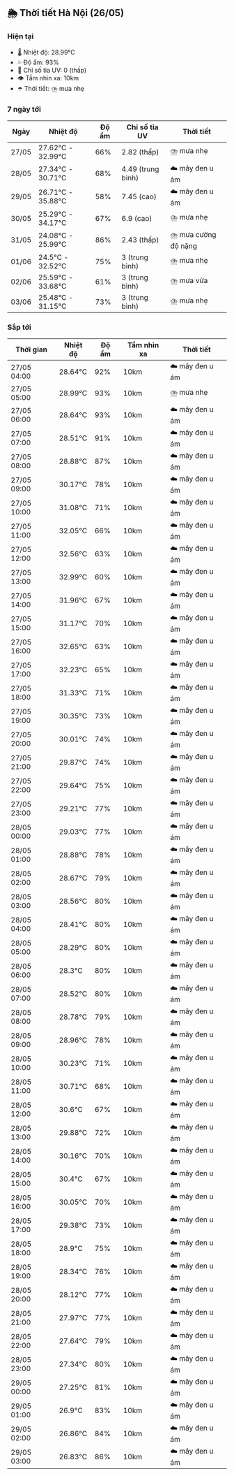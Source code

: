 ## 🌦️ Thời tiết Hà Nội (26/05)

### Hiện tại

- 🌡️ Nhiệt độ: 28.99℃
- 💦 Độ ẩm: 93%
- 🌟 Chỉ số tia UV: 0 (thấp)
- 👁️ Tầm nhìn xa: 10km
- ☂️ Thời tiết: ⛈️ mưa nhẹ

### 7 ngày tới

| Ngày | Nhiệt độ | Độ ẩm | Chỉ số tia UV | Thời tiết |
| --- | --- | --- | --- | --- |
| 27/05 | 27.62℃ - 32.99℃ | 66% | 2.82 (thấp) | ⛈️ mưa nhẹ |
| 28/05 | 27.34℃ - 30.71℃ | 68% | 4.49 (trung bình) | ☁️ mây đen u ám |
| 29/05 | 26.71℃ - 35.88℃ | 58% | 7.45 (cao) | ☁️ mây đen u ám |
| 30/05 | 25.29℃ - 34.17℃ | 67% | 6.9 (cao) | ⛈️ mưa nhẹ |
| 31/05 | 24.08℃ - 25.99℃ | 86% | 2.43 (thấp) | ⛈️ mưa cường độ nặng |
| 01/06 | 24.5℃ - 32.52℃ | 75% | 3 (trung bình) | ⛈️ mưa nhẹ |
| 02/06 | 25.59℃ - 33.68℃ | 61% | 3 (trung bình) | ⛈️ mưa vừa |
| 03/06 | 25.48℃ - 31.15℃ | 73% | 3 (trung bình) | ⛈️ mưa nhẹ |

### Sắp tới

| Thời gian | Nhiệt độ | Độ ẩm | Tầm nhìn xa | Thời tiết |
| --- | --- | --- | --- | --- |
| 27/05 04:00 | 28.64℃ | 92% | 10km | ☁️ mây đen u ám |
| 27/05 05:00 | 28.99℃ | 93% | 10km | ⛈️ mưa nhẹ |
| 27/05 06:00 | 28.64℃ | 93% | 10km | ☁️ mây đen u ám |
| 27/05 07:00 | 28.51℃ | 91% | 10km | ☁️ mây đen u ám |
| 27/05 08:00 | 28.88℃ | 87% | 10km | ☁️ mây đen u ám |
| 27/05 09:00 | 30.17℃ | 78% | 10km | ☁️ mây đen u ám |
| 27/05 10:00 | 31.08℃ | 71% | 10km | ☁️ mây đen u ám |
| 27/05 11:00 | 32.05℃ | 66% | 10km | ☁️ mây đen u ám |
| 27/05 12:00 | 32.56℃ | 63% | 10km | ☁️ mây đen u ám |
| 27/05 13:00 | 32.99℃ | 60% | 10km | ☁️ mây đen u ám |
| 27/05 14:00 | 31.96℃ | 67% | 10km | ☁️ mây đen u ám |
| 27/05 15:00 | 31.17℃ | 70% | 10km | ☁️ mây đen u ám |
| 27/05 16:00 | 32.65℃ | 63% | 10km | ☁️ mây đen u ám |
| 27/05 17:00 | 32.23℃ | 65% | 10km | ☁️ mây đen u ám |
| 27/05 18:00 | 31.33℃ | 71% | 10km | ☁️ mây đen u ám |
| 27/05 19:00 | 30.35℃ | 73% | 10km | ☁️ mây đen u ám |
| 27/05 20:00 | 30.01℃ | 74% | 10km | ☁️ mây đen u ám |
| 27/05 21:00 | 29.87℃ | 74% | 10km | ☁️ mây đen u ám |
| 27/05 22:00 | 29.64℃ | 75% | 10km | ☁️ mây đen u ám |
| 27/05 23:00 | 29.21℃ | 77% | 10km | ☁️ mây đen u ám |
| 28/05 00:00 | 29.03℃ | 77% | 10km | ☁️ mây đen u ám |
| 28/05 01:00 | 28.88℃ | 78% | 10km | ☁️ mây đen u ám |
| 28/05 02:00 | 28.67℃ | 79% | 10km | ☁️ mây đen u ám |
| 28/05 03:00 | 28.56℃ | 80% | 10km | ☁️ mây đen u ám |
| 28/05 04:00 | 28.41℃ | 80% | 10km | ☁️ mây đen u ám |
| 28/05 05:00 | 28.29℃ | 80% | 10km | ☁️ mây đen u ám |
| 28/05 06:00 | 28.3℃ | 80% | 10km | ☁️ mây đen u ám |
| 28/05 07:00 | 28.52℃ | 80% | 10km | ☁️ mây đen u ám |
| 28/05 08:00 | 28.78℃ | 79% | 10km | ☁️ mây đen u ám |
| 28/05 09:00 | 28.96℃ | 78% | 10km | ☁️ mây đen u ám |
| 28/05 10:00 | 30.23℃ | 71% | 10km | ☁️ mây đen u ám |
| 28/05 11:00 | 30.71℃ | 68% | 10km | ☁️ mây đen u ám |
| 28/05 12:00 | 30.6℃ | 67% | 10km | ☁️ mây đen u ám |
| 28/05 13:00 | 29.88℃ | 72% | 10km | ☁️ mây đen u ám |
| 28/05 14:00 | 30.16℃ | 70% | 10km | ☁️ mây đen u ám |
| 28/05 15:00 | 30.4℃ | 67% | 10km | ☁️ mây đen u ám |
| 28/05 16:00 | 30.05℃ | 70% | 10km | ☁️ mây đen u ám |
| 28/05 17:00 | 29.38℃ | 73% | 10km | ☁️ mây đen u ám |
| 28/05 18:00 | 28.9℃ | 75% | 10km | ☁️ mây đen u ám |
| 28/05 19:00 | 28.34℃ | 76% | 10km | ☁️ mây đen u ám |
| 28/05 20:00 | 28.12℃ | 77% | 10km | ☁️ mây đen u ám |
| 28/05 21:00 | 27.97℃ | 77% | 10km | ☁️ mây đen u ám |
| 28/05 22:00 | 27.64℃ | 79% | 10km | ☁️ mây đen u ám |
| 28/05 23:00 | 27.34℃ | 80% | 10km | ☁️ mây đen u ám |
| 29/05 00:00 | 27.25℃ | 81% | 10km | ☁️ mây đen u ám |
| 29/05 01:00 | 26.9℃ | 83% | 10km | ☁️ mây đen u ám |
| 29/05 02:00 | 26.86℃ | 84% | 10km | ☁️ mây đen u ám |
| 29/05 03:00 | 26.83℃ | 86% | 10km | ☁️ mây đen u ám |
